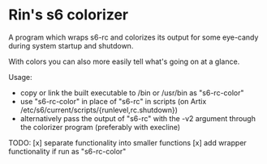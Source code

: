 # Rin's s6 colorizer

A program which wraps s6-rc and colorizes its output for some eye-candy during system startup and shutdown.

With colors you can also more easily tell what's going on at a glance.

Usage:
- copy or link the built executable to /bin or /usr/bin as "s6-rc-color"
- use "s6-rc-color" in place of "s6-rc" in scripts (on Artix /etc/s6/current/scripts/{runlevel,rc.shutdown})
- alternatively pass the output of "s6-rc" with the -v2 argument through the colorizer program (preferably with execline)

TODO:
[x] separate functionality into smaller functions
[x] add wrapper functionality if run as "s6-rc-color"
